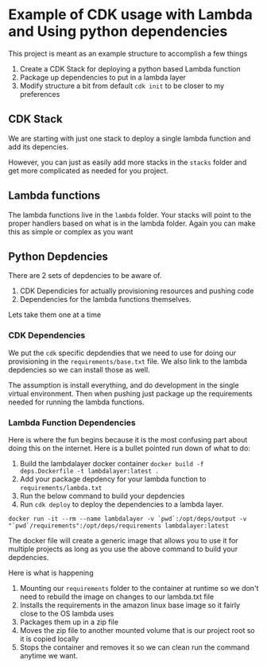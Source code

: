 # Example of CDK usage with Lambda and Using python dependencies

This project is meant as an example structure to accomplish a few things

1. Create a CDK Stack for deploying a python based Lambda function
2. Package up dependencies to put in a lambda layer
3. Modify structure a bit from default `cdk init` to be closer to my preferences

## CDK Stack

We are starting with just one stack to deploy a single lambda function and add its depencies.

However, you can just as easily add more stacks in the `stacks` folder and get more complicated as needed for you project.

## Lambda functions

The lambda functions live in the `lambda` folder. Your stacks will point to the proper handlers based on what is in the lambda folder. Again you can make this as simple or complex as you want

## Python Depdencies

There are 2 sets of depdencies to be aware of.

1. CDK Dependicies for actually provisioning resources and pushing code
2. Dependencies for the lambda functions themselves.

Lets take them one at a time

### CDK Dependencies

We put the `cdk` specific depdendies that we need to use for doing our provisioning in the `requirements/base.txt` file. We also link to the lambda depdencies so we can install those as well.

The assumption is install everything, and do development in the single virtual environment. Then when pushing just package up the requirements needed for running the lambda functions.

### Lambda Function Dependencies

Here is where the fun begins because it is the most confusing part about doing this on the internet. Here is a bullet pointed run down of what to do:

1. Build the lambdalayer docker container `docker build -f deps.Dockerfile -t lambdalayer:latest .`
1. Add your package depdency for your lambda function to `requirements/lambda.txt`
1. Run the below command to build your depdencies
1. Run `cdk deploy` to deploy the dependencies to a lambda layer.

```
docker run -it --rm --name lambdalayer -v `pwd`:/opt/deps/output -v "`pwd`/requirements":/opt/deps/requirements lambdalayer:latest
```

The docker file will create a generic image that allows you to use it for multiple projects as long as you use the above command to build your depdencies.

Here is what is happening

1. Mounting our `requirements` folder to the container at runtime so we don't need to rebuild the image on changes to our lambda.txt file
2. Installs the requirements in the amazon linux base image so it fairly close to the OS lambda uses
3. Packages them up in a zip file
4. Moves the zip file to another mounted volume that is our project root so it is copied locally
5. Stops the container and removes it so we can clean run the command anytime we want.
